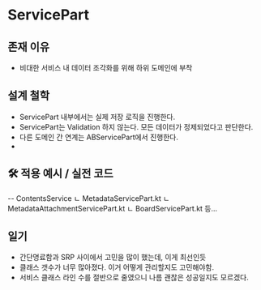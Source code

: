 # ServicePart

## 존재 이유

- 비대한 서비스 내 데이터 조각화를 위해 하위 도메인에 부착

## 설계 철학

- ServicePart 내부에서는 실제 저장 로직을 진행한다.
- ServicePart는 Validation 하지 않는다. 모든 데이터가 정제되었다고 판단한다.
- 다른 도메인 간 연계는 ABServicePart에서 진행한다.
-

## 🛠 적용 예시 / 실전 코드

-- ContentsService
ㄴ MetadataServicePart.kt
ㄴ MetadataAttachmentServicePart.kt
ㄴ BoardServicePart.kt 등...

## 일기

- 간단명료함과 SRP 사이에서 고민을 많이 했는데, 이게 최선인듯
- 클래스 갯수가 너무 많아졌다. 이거 어떻게 관리할지도 고민해야함.
- 서비스 클래스 라인 수를 절반으로 줄였으니 나름 괜찮은 성공일지도 모르겠다.
